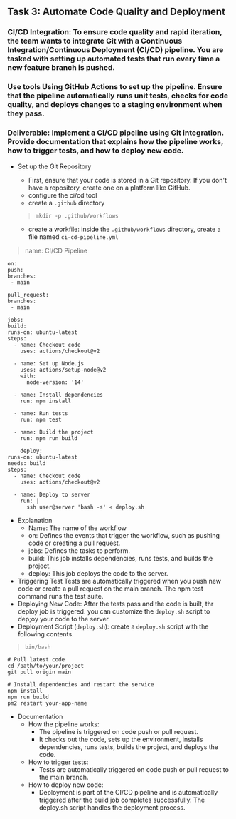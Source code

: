 ## Task 3: Automate Code Quality and Deployment
### CI/CD Integration: To ensure code quality and rapid iteration, the team wants to integrate Git with a Continuous Integration/Continuous Deployment (CI/CD) pipeline. You are tasked with setting up automated tests that run every time a new feature branch is pushed.
### Use tools Using GitHub Actions to set up the pipeline. Ensure that the pipeline automatically runs unit tests, checks for code quality, and deploys changes to a staging environment when they pass.

### Deliverable: Implement a CI/CD pipeline using Git integration. Provide documentation that explains how the pipeline works, how to trigger tests, and how to deploy new code.

- Set up the Git Repository
    - First, ensure that your code is stored in a Git repository. If you don't have a repository, create one on a platform like GitHub.
    - configure the ci/cd tool
    - create a <code>.github</code> directory
    > <code>mkdir -p .github/workflows</code>

    - create a workfile:
    inside the <code>.github/workflows</code> directory, create a file named <code>ci-cd-pipeline.yml</code>

 > name: CI/CD Pipeline

    on:
    push:
    branches:
     - main
 
    pull_request:
    branches:
     - main

    jobs:
    build:
    runs-on: ubuntu-latest
    steps:
      - name: Checkout code
        uses: actions/checkout@v2

      - name: Set up Node.js
        uses: actions/setup-node@v2
        with:
          node-version: '14'

      - name: Install dependencies
        run: npm install

      - name: Run tests
        run: npm test

      - name: Build the project
        run: npm run build

        deploy:
    runs-on: ubuntu-latest
    needs: build
    steps:
      - name: Checkout code
        uses: actions/checkout@v2

      - name: Deploy to server
        run: |
          ssh user@server 'bash -s' < deploy.sh

- Explanation
    - Name: The name of the workflow
    - on: Defines the events that trigger the workflow, such as pushing code or creating a pull request.
    - jobs: Defines the tasks to perform.
    - build: This job installs dependencies, runs tests, and builds the project.
    - deploy: This job deploys the code to the server.
- Triggering Test
Tests are automatically triggered when you push new code or create a pull request on the main branch. The npm test command runs the test suite.
- Deploying New Code: After the tests pass and the code is built, thr deploy job is triggered. you can customize the <code>deploy.sh</code> script to dep;oy your code to the server.
- Deployment Script (<code>deploy.sh</code>): create a <code>deploy.sh</code> script with the following contents.

>  <code>bin/bash</code>

    # Pull latest code
    cd /path/to/your/project
    git pull origin main

    # Install dependencies and restart the service
    npm install
    npm run build
    pm2 restart your-app-name

+  Documentation 
    + How the pipeline works:
        + The pipeline is triggered on code push or pull request.
        + It checks out the code, sets up the environment, installs dependencies, runs tests, builds the project, and deploys the code.
    + How to trigger tests:
        + Tests are automatically triggered on code push or pull request to the main branch.
    + How to deploy new code:
        + Deployment is part of the CI/CD pipeline and is automatically triggered after the build job completes successfully. The deploy.sh script handles the deployment process.